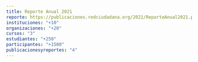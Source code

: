 ```yaml
---
title: Reporte Anual 2021
reporte: https://publicaciones.redciudadana.org/2021/ReporteAnual2021.pdf
instituciones: "+10"
organizaciones: "+20"
cursos: "3"
estudiantes: "+250"
participantes: "+1500"
publicacionesyreportes: "4"
---
```

